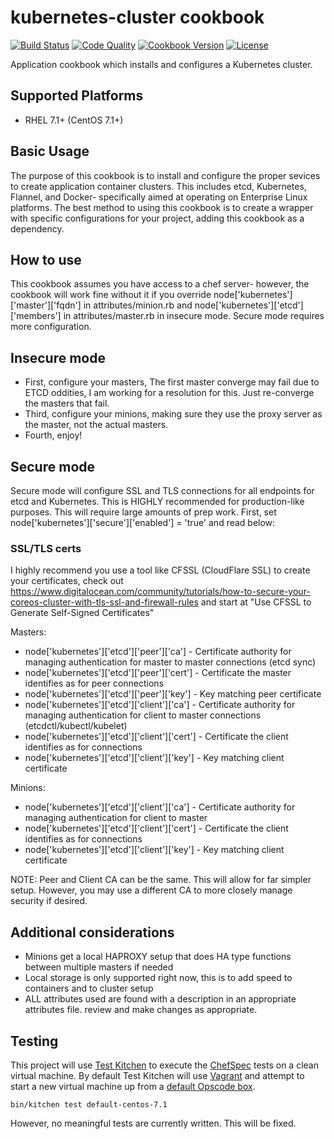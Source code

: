 # kubernetes-cluster cookbook
[![Build Status](https://img.shields.io/travis/bloomberg/kubernetes-cluster-cookbook.svg)](https://travis-ci.org/bloomberg/kubernetes-cluster-cookbook)
[![Code Quality](https://img.shields.io/codeclimate/github/bloomberg/kubernetes-cluster-cookbook.svg)](https://codeclimate.com/github/bloomberg/kubernetes-cluster-cookbook)
[![Cookbook Version](https://img.shields.io/cookbook/v/kubernetes-cluster.svg)](https://supermarket.chef.io/cookbooks/confd)
[![License](https://img.shields.io/badge/license-Apache_2-blue.svg)](https://www.apache.org/licenses/LICENSE-2.0)

Application cookbook which installs and configures a Kubernetes
cluster.

## Supported Platforms
- RHEL 7.1+ (CentOS 7.1+)

## Basic Usage

The purpose of this cookbook is to install and configure the proper sevices to create application container clusters. This includes etcd, Kubernetes, Flannel, and Docker- specifically aimed at operating on Enterprise Linux platforms. The best method to using this cookbook is to create a wrapper with specific configurations for your project, adding this cookbook as a dependency.

## How to use

This cookbook assumes you have access to a chef server- however, the cookbook will work fine without it if you override node['kubernetes']['master']['fqdn'] in attributes/minion.rb and node['kubernetes']['etcd']['members'] in attributes/master.rb in insecure mode. Secure mode requires more configuration.

## Insecure mode

- First, configure your masters, The first master converge may fail due to ETCD oddities, I am working for a resolution for this. Just re-converge the masters that fail.
- Third, configure your minions, making sure they use the proxy server as the master, not the actual masters.
- Fourth, enjoy!

## Secure mode

Secure mode will configure SSL and TLS connections for all endpoints for etcd and Kubernetes. This is HIGHLY recommended for production-like purposes. This will require large amounts of prep work.
First, set node['kubernetes']['secure']['enabled'] = 'true' and read below:

### SSL/TLS certs

I highly recommend you use a tool like CFSSL (CloudFlare SSL) to create your certificates, check out https://www.digitalocean.com/community/tutorials/how-to-secure-your-coreos-cluster-with-tls-ssl-and-firewall-rules and start at "Use CFSSL to Generate Self-Signed Certificates"

Masters:
- node['kubernetes']['etcd']['peer']['ca'] - Certificate authority for managing authentication for master to master connections (etcd sync)
- node['kubernetes']['etcd']['peer']['cert'] - Certificate the master identifies as for peer connections
- node['kubernetes']['etcd']['peer']['key'] - Key matching peer certificate
- node['kubernetes']['etcd']['client']['ca'] - Certificate authority for managing authentication for client to master connections (etcdctl/kubectl/kubelet)
- node['kubernetes']['etcd']['client']['cert'] - Certificate the client identifies as for connections
- node['kubernetes']['etcd']['client']['key'] - Key matching client certificate

Minions:
- node['kubernetes']['etcd']['client']['ca'] - Certificate authority for managing authentication for client to master
- node['kubernetes']['etcd']['client']['cert'] - Certificate the client identifies as for connections
- node['kubernetes']['etcd']['client']['key'] - Key matching client certificate

NOTE: Peer and Client CA can be the same. This will allow for far simpler setup. However, you may use a different CA to more closely manage security if desired.

## Additional considerations

- Minions get a local HAPROXY setup that does HA type functions between multiple masters if needed
- Local storage is only supported right now, this is to add speed to containers and to cluster setup
- ALL attributes used are found with a description in an appropriate attributes file. review and make changes as appropriate.

## Testing
This project will use [Test Kitchen][1] to execute the [ChefSpec][2] tests
on a clean virtual machine. By default Test Kitchen will use [Vagrant][3]
and attempt to start a new virtual machine up from a [default Opscode box][4].
```shell
bin/kitchen test default-centos-7.1
```
However, no meaningful tests are currently written. This will be fixed.

[1]: https://kitchen.ci
[2]: https://github.com/sethvargo/chefspec
[3]: http://vagrantup.com
[4]: https://github.com/opscode/bento
